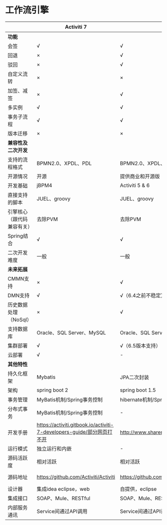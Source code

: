 # 工作流引擎

|                            | Activiti 7                                                             | Flowable 6                                                     | Camunda bpm                                      | JBPM7 的)                                                               | JFLOW(国产                     |
| -------------------------- | ---------------------------------------------------------------------- | -------------------------------------------------------------- | ------------------------------------------------ | ----------------------------------------------------------------------- | ------------------------------ |
| **功能**                   |                                                                        |                                                                |                                                  |                                                                         |                                |
| 会签                       | √                                                                      | √                                                              | √                                                | √                                                                       | √                              |
| 回退                       | ×                                                                      | √                                                              | √                                                | -                                                                       | √                              |
| 驳回                       | ×                                                                      | √                                                              | √                                                | √                                                                       | √                              |
| 自定义流转                 | ×                                                                      | ×                                                              | √                                                | -                                                                       | √                              |
| 加签、减签                 | ×                                                                      | √                                                              | √                                                | -                                                                       | √                              |
| 多实例                     | √                                                                      | √                                                              | √                                                | √                                                                       | √                              |
| 事务子流程                 | √                                                                      | √                                                              | √                                                | √                                                                       | √                              |
| 版本迁移                   | ×                                                                      | ×                                                              | √                                                | ×                                                                       | ×                              |
| **兼容性及二次开发**       |                                                                        |                                                                |                                                  |                                                                         |                                |
| 支持的流程格式             | BPMN2.0、XPDL、PDL                                                     | BPMN2.0、XPDL、XPDL                                            | BPMN2.0、XPDL、XPDL                              | BPMN2.0                                                                 | BPMN2.0                        |
| 开源情况                   | 开源                                                                   | 提供商业和开源版                                               | 提供商业和开源版                                 | 开源                                                                    | 开源                           |
| 开发基础                   | jBPM4                                                                  | Activiti 5 & 6                                                 | Activiti 5                                       | 版本5之后Drools Flow                                                    | 自开发                         |
| 直接支持的脚本             | JUEL、groovy                                                           | JUEL、groovy                                                   | python、ruby、groovy、JUEL                       | -                                                                       | -                              |
| 引擎核心（跟代码兼容有关） | 去除PVM                                                                | 去除PVM                                                        | 流程虚拟机（PVM）（迁移上有优势）                | Drools                                                                  | 自研                           |
| Spring结合                 | √                                                                      | √                                                              | √                                                | √                                                                       | √                              |
| 二次开发难度               | 一般                                                                   | 一般                                                           | 一般                                             | 较难                                                                    | 一般                           |
| **未来拓展**               |                                                                        |                                                                |                                                  |                                                                         |                                |
| CMMN支持                   | ×                                                                      | √                                                              | √                                                | ×                                                                       | ×                              |
| DMN支持                    | √                                                                      | √（6.4之前不稳定）                                             | √                                                | √                                                                       | ×                              |
| 历史数据处理（NoSql）      | ×                                                                      | √                                                              | √（只提供了解决方案）                            | -                                                                       | ×                              |
| 支持数据库                 | Oracle、SQL Server、MySQL                                              | Oracle、SQL Server、MySQL、postgre                             | Oracle、SQL Server、MySQL、postgre               | Mysql，postgre                                                          | oracle,sqlserver,mysql         |
| 集群部署                   | √                                                                      | √（6.5版本支持）                                               | √                                                | √                                                                       | √                              |
| 云部署                     | √                                                                      | -                                                              | √                                                | -                                                                       | √                              |
| **其他特性**               |                                                                        |                                                                |                                                  |                                                                         |                                |
| 持久化框架                 | Mybatis                                                                | JPA二次封装                                                    | Hibernate                                        | JPA                                                                     | -                              |
| 架构                       | spring boot 2                                                          | spring boot 1.5                                                | spring boot 2                                    | Kie                                                                     | spring boot 2(特别版本)        |
| 事务管理                   | MyBatis机制/Spring事务控制                                             | hibernate机制/Spring事务控制                                   | hibernate机制/Spring事务控制                     | Bitronix，基于JTA事务管理                                               | -                              |
| 分布式事务                 | MyBatis机制/Spring事务控制                                             | -                                                              | 补偿机制，SAGA 模式                              | Bitronix，基于JTA事务管理                                               | -                              |
| 开发手册                   | https://activiti.gitbook.io/activiti-7-developers-guide/部分网页打不开 | http://www.shareniu.com/flowable6.5_zh_document/bpm/index.html | https://docs.camunda.org/manual/7.13/user-guide/ | https://docs.jboss.org/jbpm/release/7.40.0.Final/jbpm-docs/html_single/ | http://ccbpm.mydoc.io/         |
| 运行模式                   | 独立运行和内嵌                                                         | -                                                              | 独立运行和内嵌                                   | -                                                                       | 独立运行和内嵌                 |
| 源码活跃度                 | 相对活跃                                                               | 相对活跃                                                       | 比较活跃                                         | 相对活跃                                                                | 一般                           |
| 源码地址                   | https://github.com/Activiti/Activiti                                   | https://github.com/flowable/flowable-engine                    | https://github.com/camunda/camunda-bpm-platform  | https://github.com/kiegroup/jbpm                                        | https://gitee.com/opencc/JFlow |
| 设计器                     | 集成idea eclipse，web                                                  | 自提供，eclipse                                                | 自提供，eclipse                                  | Eclipse                                                                 | 自提供，.net开发               |
| 集成接口                   | SOAP、Mule、RESTful                                                    | SOAP、Mule、RESTful                                            | SOAP、Mule、RESTful                              | 消息通讯                                                                | SOAP、Mule、RESTful            |
| 内部服务通讯               | Service间通过API调用                                                   | Service间通过API调用                                           | Service间通过API调用                             | 基于Apache Mina异步通讯                                                 | -                              |